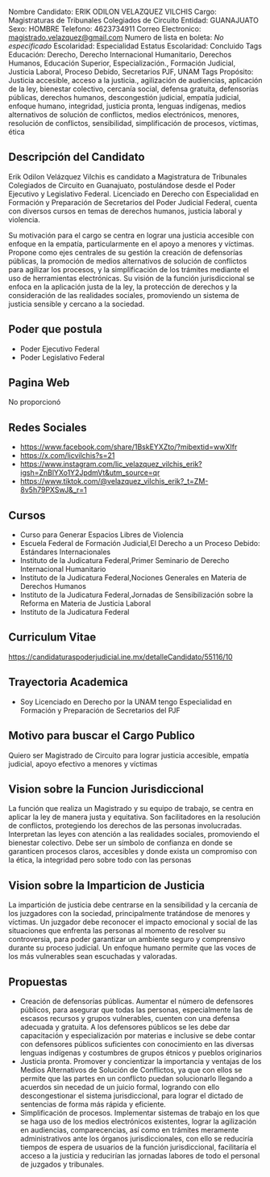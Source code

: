 Nombre Candidato: ERIK ODILON VELAZQUEZ VILCHIS
Cargo: Magistraturas de Tribunales Colegiados de Circuito
Entidad: GUANAJUATO
Sexo: HOMBRE
Telefono: 4623734911
Correo Electronico: magistrado.velazquez@gmail.com
Numero de lista en boleta: *No especificado*
Escolaridad: Especialidad
Estatus Escolaridad: Concluido
Tags Educación: Derecho, Derecho Internacional Humanitario, Derechos Humanos, Educación Superior, Especialización., Formación Judicial, Justicia Laboral, Proceso Debido, Secretarios PJF, UNAM
Tags Propósito: Justicia accesible, acceso a la justicia., agilización de audiencias, aplicación de la ley, bienestar colectivo, cercanía social, defensa gratuita, defensorías públicas, derechos humanos, descongestión judicial, empatía judicial, enfoque humano, integridad, justicia pronta, lenguas indígenas, medios alternativos de solución de conflictos, medios electrónicos, menores, resolución de conflictos, sensibilidad, simplificación de procesos, víctimas, ética


## Descripción del Candidato 

Erik Odilon Velázquez Vilchis es candidato a Magistratura de Tribunales Colegiados de Circuito en Guanajuato, postulándose desde el Poder Ejecutivo y Legislativo Federal. Licenciado en Derecho con Especialidad en Formación y Preparación de Secretarios del Poder Judicial Federal, cuenta con diversos cursos en temas de derechos humanos, justicia laboral y violencia.

Su motivación para el cargo se centra en lograr una justicia accesible con enfoque en la empatía, particularmente en el apoyo a menores y víctimas. Propone como ejes centrales de su gestión la creación de defensorías públicas, la promoción de medios alternativos de solución de conflictos para agilizar los procesos, y la simplificación de los trámites mediante el uso de herramientas electrónicas. Su visión de la función jurisdiccional se enfoca en la aplicación justa de la ley, la protección de derechos y la consideración de las realidades sociales, promoviendo un sistema de justicia sensible y cercano a la sociedad.


## Poder que postula

- Poder Ejecutivo Federal
- Poder Legislativo Federal


## Pagina Web

No proporcionó


## Redes Sociales

- https://www.facebook.com/share/1BskEYXZto/?mibextid=wwXIfr
- https://x.com/licvilchis?s=21
- https://www.instagram.com/lic_velazquez_vilchis_erik?igsh=ZnBlYXo1Y2JpdmVt&utm_source=qr
- https://www.tiktok.com/@velazquez_vilchis_erik?_t=ZM-8v5h79PXSwJ&_r=1


## Cursos

- Curso para Generar Espacios Libres de Violencia
- Escuela Federal de Formación Judicial,El Derecho a un Proceso Debido: Estándares Internacionales
- Instituto de la Judicatura Federal,Primer Seminario de Derecho Internacional Humanitario
- Instituto de la Judicatura Federal,Nociones Generales en Materia de Derechos Humanos
- Instituto de la Judicatura Federal,Jornadas de Sensibilización sobre la Reforma en Materia de Justicia Laboral
- Instituto de la Judicatura Federal


## Curriculum Vitae

https://candidaturaspoderjudicial.ine.mx/detalleCandidato/55116/10


## Trayectoria Academica

- Soy Licenciado en Derecho por la UNAM tengo Especialidad en Formación y Preparación de Secretarios del PJF


## Motivo para buscar el Cargo Publico

Quiero ser Magistrado de Circuito para lograr justicia accesible, empatía judicial, apoyo efectivo a menores y víctimas


## Vision sobre la Funcion Jurisdiccional

La función que realiza un Magistrado y su equipo de trabajo, se centra en aplicar la ley de manera justa y equitativa. Son facilitadores en la resolución de conflictos, protegiendo los derechos de las personas involucradas. Interpretan las leyes con atención a las realidades sociales, promoviendo el bienestar colectivo. Debe ser un símbolo de confianza en donde se garanticen procesos claros, accesibles y donde exista un compromiso con la ética, la integridad pero sobre todo con las personas


## Vision sobre la Imparticion de Justicia

La impartición de justicia debe centrarse en la sensibilidad y la cercanía de los juzgadores con la sociedad, principalmente tratándose de menores y víctimas. Un juzgador debe reconocer el impacto emocional y social de las situaciones que enfrenta las personas al momento de resolver su controversia, para poder garantizar un ambiente seguro y comprensivo durante su proceso judicial. Un enfoque humano permite que las voces de los más vulnerables sean escuchadas y valoradas.


## Propuestas

- Creación de defensorías públicas. Aumentar el número de defensores públicos, para asegurar que todas las personas, especialmente las de escasos recursos y grupos vulnerables, cuenten con una defensa adecuada y gratuita. A los defensores públicos se les debe dar capacitación y especialización por materias e inclusive se debe contar con defensores públicos suficientes con conocimiento en las diversas lenguas indígenas y costumbres de grupos étnicos y pueblos originarios
- Justicia pronta. Promover y concientizar la importancia y ventajas de los Medios Alternativos de Solución de Conflictos, ya que con ellos se permite que las partes en un conflicto puedan solucionarlo llegando a acuerdos sin necedad de un juicio formal, logrando con ello descongestionar el sistema jurisdiccional, para lograr el dictado de sentencias de forma más rápida y eficiente.
- Simplificación de procesos. Implementar sistemas de trabajo en los que se haga uso de los medios electrónicos existentes, lograr la agilización en audiencias, comparecencias, así como en trámites meramente administrativos ante los órganos jurisdiccionales, con ello se reduciría tiempos de espera de usuarios de la función jurisdiccional, facilitaría el acceso a la justicia y reducirían las jornadas labores de todo el personal de juzgados y tribunales.

